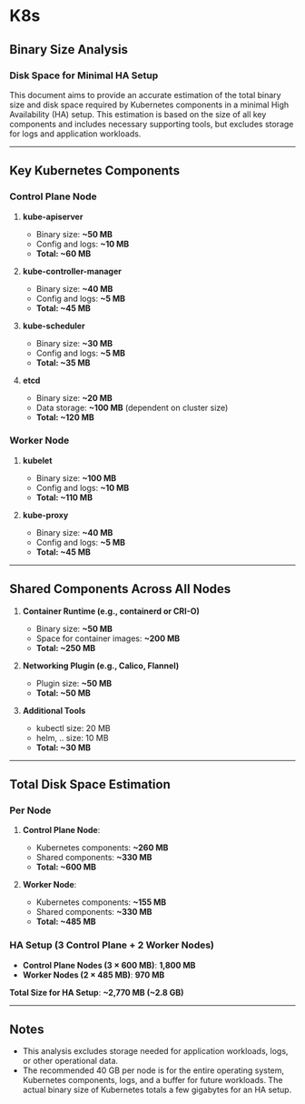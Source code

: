# K8s

## Binary Size Analysis

### Disk Space for Minimal HA Setup

This document aims to provide an accurate estimation of the total binary size and disk space required by Kubernetes components in a minimal High Availability (HA) setup. This estimation is based on the size of all key components and includes necessary supporting tools, but excludes storage for logs and application workloads.

---

## Key Kubernetes Components

### Control Plane Node
1. **kube-apiserver**
   - Binary size: **~50 MB**
   - Config and logs: **~10 MB**
   - **Total: ~60 MB**

2. **kube-controller-manager**
   - Binary size: **~40 MB**
   - Config and logs: **~5 MB**
   - **Total: ~45 MB**

3. **kube-scheduler**
   - Binary size: **~30 MB**
   - Config and logs: **~5 MB**
   - **Total: ~35 MB**

4. **etcd**
   - Binary size: **~20 MB**
   - Data storage: **~100 MB** (dependent on cluster size)
   - **Total: ~120 MB**

### Worker Node
1. **kubelet**
   - Binary size: **~100 MB**
   - Config and logs: **~10 MB**
   - **Total: ~110 MB**

2. **kube-proxy**
   - Binary size: **~40 MB**
   - Config and logs: **~5 MB**
   - **Total: ~45 MB**

---

## Shared Components Across All Nodes
1. **Container Runtime (e.g., containerd or CRI-O)**
   - Binary size: **~50 MB**
   - Space for container images: **~200 MB**
   - **Total: ~250 MB**

2. **Networking Plugin (e.g., Calico, Flannel)**
   - Plugin size: **~50 MB**
   - **Total: ~50 MB**

3. **Additional Tools**
   - kubectl size: 20 MB
   - helm, .. size: 10 MB
   - **Total: ~30 MB**

---

## Total Disk Space Estimation

### Per Node
1. **Control Plane Node**:
   - Kubernetes components: **~260 MB**
   - Shared components: **~330 MB**
   - **Total: ~600 MB**

2. **Worker Node**:
   - Kubernetes components: **~155 MB**
   - Shared components: **~330 MB**
   - **Total: ~485 MB**

### HA Setup (3 Control Plane + 2 Worker Nodes)
- **Control Plane Nodes (3 × 600 MB)**: **1,800 MB**
- **Worker Nodes (2 × 485 MB)**: **970 MB**

**Total Size for HA Setup**: **~2,770 MB (~2.8 GB)**

---

## Notes
- This analysis excludes storage needed for application workloads, logs, or other operational data.
- The recommended 40 GB per node is for the entire operating system, Kubernetes components, logs, and a buffer for future workloads. The actual binary size of Kubernetes totals a few gigabytes for an HA setup.
